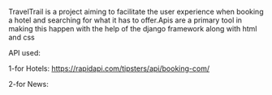 TravelTrail is a project aiming to facilitate the user experience when booking a hotel and searching for what it has to offer.Apis are a primary tool in making this happen with the help of the django framework along with html and css


API used:

1-for Hotels:
https://rapidapi.com/tipsters/api/booking-com/


2-for News:
